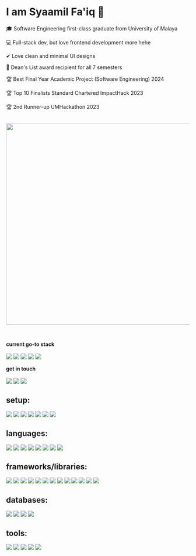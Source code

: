 <h1> I am Syaamil Fa'iq 👋</h1>

<p>🎓 Software Engineering first-class graduate from University of Malaya </li>
<p>💻 Full-stack dev, but love frontend development more hehe</li>
<p>✔ Love clean and minimal UI designs </li>
<p>💯 Dean's List award recipient for all 7 semesters </li>
<p>🏆 Best Final Year Academic Project (Software Engineering) 2024 </li>
<p>🏆 Top 10 Finalists Standard Chartered ImpactHack 2023 </li>
<p>🏆 2nd Runner-up UMHackathon 2023 </li>

<br/>
<br/>

<p>
  <a href="#"><img src="https://github-readme-stats.vercel.app/api?username=escornbar&show_icons=true&count_private=true&theme=dark" width="550"></a>
</p>

<br/>

<p>
  <strong>current go-to stack</strong><br/><br/>
  <img src="https://img.shields.io/badge/next%20js-000000?style=for-the-badge&logo=nextdotjs&logoColor=white">
  <img src="https://img.shields.io/badge/shadcn%2Fui-000000?style=for-the-badge&logo=shadcnui&logoColor=white">
  <img src="https://img.shields.io/badge/Supabase-000000?style=for-the-badge&logo=supabase&logoColor=3ecf8e">
  <img src="https://img.shields.io/badge/Vercel-000000?style=for-the-badge&logo=vercel&logoColor=white">
  <img src="https://img.shields.io/badge/tailwindcss-000000?style=for-the-badge&logo=tailwind-css&logoColor=%2338B2AC.svg">
</p>

<p>
  <strong>get in touch</strong><br/><br/>
  <a href="https://wwww.syaamilfaiq.com"><img src="https://img.shields.io/badge/website-000000?style=for-the-badge&logo=About.me&logoColor=8ecae6"></a>
  <a href="https://linkedin.com/in/muhammadsyaamilfaiq"><img src="https://img.shields.io/badge/LinkedIn-000000?style=for-the-badge&logo=linkedin&logoColor=0077B5"></a>
  <a href="mailto:syaamil1136@gmail.com"><img src="https://img.shields.io/badge/Gmail-000000?style=for-the-badge&logo=gmail&logoColor=D14836"></a>
</p>


## setup:
<p>
  <img src="https://img.shields.io/badge/windows%2010-5E5C5C?&style=for-the-badge&logo=windows&logoColor=0078D6" />
  <img src="https://img.shields.io/badge/AMD%20Ryzen_7_4800H-5E5C5C?style=for-the-badge&logo=amd&logoColor=ED1C24" />
  <img src="https://img.shields.io/badge/gtx%201650Ti-5E5C5C?&style=for-the-badge&logo=nvidia&logoColor=76b900" />
  <img src="https://img.shields.io/badge/RAM-16GB-5E5C5C?&style=for-the-badge&logoColor=5E5C5C" />
  <img src="https://img.shields.io/badge/razer%20viper%20mini-5E5C5C?style=for-the-badge&logo=razer&logoColor=66B933" />
  <img src="https://img.shields.io/badge/razer%20huntsman%20v2%20tkl-5E5C5C?style=for-the-badge&logo=razer&logoColor=66B933" />
  <img src="https://img.shields.io/badge/MSI%20optix%20g242-5E5C5C?style=for-the-badge&logo=msi&logoColor=E52629">
</p>

## languages:
<p>
  <img src="https://img.shields.io/badge/HTML5-5E5C5C?style=for-the-badge&logo=html5&logoColor=E34F26">
  <img src="https://img.shields.io/badge/CSS3-5E5C5C?style=for-the-badge&logo=css3&logoColor=1572B6">
  <img src="https://img.shields.io/badge/javascript-5E5C5C?style=for-the-badge&logo=javascript&logoColor=%23F7DF1E">
  <img src="https://img.shields.io/badge/TypeScript-5E5C5C?style=for-the-badge&logo=typescript&logoColor=007ACC">
  <img src="https://img.shields.io/badge/Python-5E5C5C?style=for-the-badge&logo=python&logoColor=blue">
  <img src="https://img.shields.io/badge/php-5E5C5C?style=for-the-badge&logo=php&logoColor=8892b">
  <img src="https://img.shields.io/badge/json-5E5C5C?style=for-the-badge&logo=json&logoColor=FF5733">
  <img src="https://img.shields.io/badge/Java-5E5C5C?style=for-the-badge&logo=java&logoColor=ED8B00">
</p>

## frameworks/libraries:
<p>
  <img src="https://img.shields.io/badge/React-5E5C5C?style=for-the-badge&logo=react&logoColor=61DAFB">
  <img src="https://img.shields.io/badge/next%20js-5E5C5C?style=for-the-badge&logo=nextdotjs&logoColor=white">
  <img src="https://img.shields.io/badge/Astro-5E5C5C?style=for-the-badge&logo=astro&logoColor=FF5733">
  <img src="https://img.shields.io/badge/shadcn%2Fui-5E5C5C?style=for-the-badge&logo=shadcnui&logoColor=white">
  <img src="https://img.shields.io/badge/tailwindcss-5E5C5C?style=for-the-badge&logo=tailwind-css&logoColor=%2338B2AC.svg">
  <img src="https://img.shields.io/badge/Framer-5E5C5C?style=for-the-badge&logo=framer&logoColor=blue">
  <img src="https://img.shields.io/badge/Bootstrap-5E5C5C?style=for-the-badge&logo=bootstrap&logoColor=563D7C">
  <img src="https://img.shields.io/badge/jquery-5E5C5C?style=for-the-badge&logo=jquery&logoColor=0769AD">
  <img src="https://img.shields.io/badge/Django-5E5C5C?style=for-the-badge&logo=django&logoColor=green">
  <img src="https://img.shields.io/badge/laravel-5E5C5C?style=for-the-badge&logo=laravel&logoColor=%23FF2D20.svg">
  <img src="https://img.shields.io/badge/.NET-5E5C5C?style=for-the-badge&logo=.net&logoColor=5C2D91">
  <img src="https://img.shields.io/badge/Spring_Boot-5E5C5C?style=for-the-badge&logo=spring-boot">
  <img src="https://img.shields.io/badge/web3%20js-5E5C5C?style=for-the-badge&logo=web3.js&logoColor=F16822">
</p>

## databases:
<p>
  <img src="https://img.shields.io/badge/Supabase-5E5C5C?style=for-the-badge&logo=supabase&logoColor=3ecf8e">
  <img src="https://img.shields.io/badge/PostgreSQL-5E5C5C?style=for-the-badge&logo=postgresql&logoColor=316192">
  <img src="https://img.shields.io/badge/Microsoft%20SQL%20Server-5E5C5C?style=for-the-badge&logo=microsoft%20sql%20server&logoColor=E52629">
  <img src="https://img.shields.io/badge/MySQL-5E5C5C?style=for-the-badge&logo=mysql&logoColor=00758F">
</p>

## tools:
<p>
  <img src="https://img.shields.io/badge/VisualStudioCode-5E5C5C?style=for-the-badge&logo=visual-studio-code&logoColor=0078d7">
  <img src="https://img.shields.io/badge/git-5E5C5C?style=for-the-badge&logo=git&logoColor=%23F05033.svg">
  <img src="https://img.shields.io/badge/figma-5E5C5C?style=for-the-badge&logo=figma&logoColor=%23F24E1E.svg">
  <img src="https://img.shields.io/badge/Postman-5E5C5C?style=for-the-badge&logo=Postman&logoColor=FF6C37">
  <img src="https://img.shields.io/badge/Swagger-5E5C5C?style=for-the-badge&logo=Swagger&logoColor=85EA2D">
</p>


